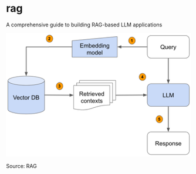 # rag
A comprehensive guide to building RAG-based LLM applications

![arch](./images/arch.png)

Source: RAG